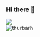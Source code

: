 ### Hi there 👋

<img src="https://github-readme-stats.vercel.app/api?username=thurbarh&show_icons=true&theme=dark" />

<div>
  <img align="center" src="https://github-readme-stats.vercel.app/api/top-langs/?username=thurbarh&layout=compact&hide=html&theme=dark" alt="thurbarh" />
<div/>


<!--
**thurbarh/thurbarh** is a ✨ _special_ ✨ repository because its `README.md` (this file) appears on your GitHub profile.

Here are some ideas to get you started:

- 🔭 I’m currently working on ...
- 🌱 I’m currently learning ...
- 👯 I’m looking to collaborate on ...
- 🤔 I’m looking for help with ...
- 💬 Ask me about ...
- 📫 How to reach me: ...
- 😄 Pronouns: ...
- ⚡ Fun fact: ...
-->
